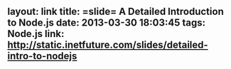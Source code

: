 layout: link
title: =slide= A Detailed Introduction to Node.js
date: 2013-03-30 18:03:45
tags: Node.js
link: http://static.inetfuture.com/slides/detailed-intro-to-nodejs
---